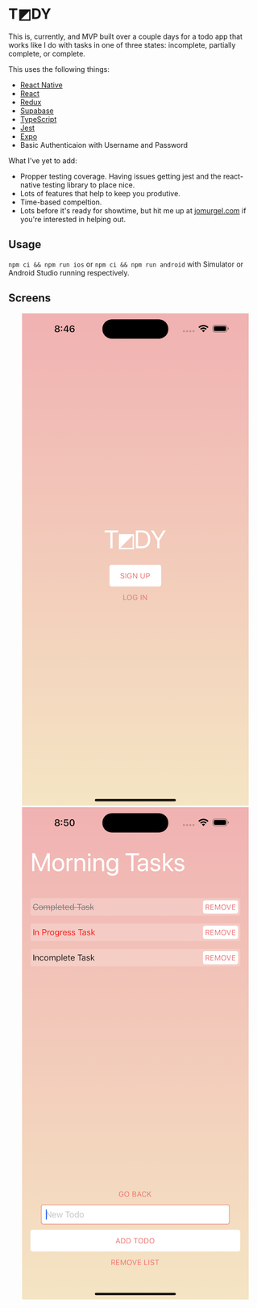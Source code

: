 # T◩DY
This is, currently, and MVP built over a couple days for a todo app that works like I do with tasks in one of three states: incomplete, partially complete, or complete.

This uses the following things:
- [React Native](https://reactnative.dev/)
- [React](https://react.dev/)
- [Redux](https://redux.js.org/)
- [Supabase](https://supabase.com/)
- [TypeScript](https://www.typescriptlang.org/)
- [Jest](https://jestjs.io/)
- [Expo](https://expo.dev/)
- Basic Authenticaion with Username and Password

What I've yet to add:
- Propper testing coverage. Having issues getting jest and the react-native
testing library to place nice.
- Lots of features that help to keep you produtive.
- Time-based compeltion.
- Lots before it's ready for showtime, but hit me up at [jomurgel.com](https://jomurgel.com) if you're interested in helping out.

## Usage
`npm ci && npm run ios` or `npm ci && npm run android` with Simulator or Android
Studio running respectively.

## Screens
<center><img src="./assets/tdy-splash.png" width="450" alt="TDY Login Screen"></center>
<center><img src="./assets/tdy-task-type.png" width="450" alt="TDY Task Screen"></center>